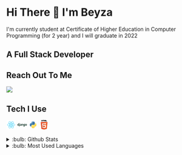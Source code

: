 # Hi There 👋 I'm Beyza
I'm currently student at Certificate of Higher Education in Computer Programming (for 2 year) and I will graduate in 2022

## A Full Stack Developer

## Reach Out To Me

[<img width="22" src="https://unpkg.com/simple-icons@v6/icons/linkedin.svg" align="left" />][linkedin]

[linkedin]: https://www.linkedin.com/in/beyzanur-yap%C4%B1c%C4%B1-272b251b9/
<br/>

## Tech I Use
<img src="https://raw.githubusercontent.com/github/explore/80688e429a7d4ef2fca1e82350fe8e3517d3494d/topics/react/react.png" width="25" height="25"> <img src="https://raw.githubusercontent.com/github/explore/7456fdff59816d37ef383a6c8f32a26ff7332db2/topics/django/django.png" width="25" height="25"> 
<img src="https://raw.githubusercontent.com/github/explore/80688e429a7d4ef2fca1e82350fe8e3517d3494d/topics/python/python.png" width="25" height="25">
<img src="https://raw.githubusercontent.com/github/explore/80688e429a7d4ef2fca1e82350fe8e3517d3494d/topics/html/html.png" width="25" height="25">

<details>
<summary>:bulb: Github Stats</summary>
  <img src="https://github-readme-stats.vercel.app/api?username=Beyza&theme=radical">
</details>

<details>
<summary>:bulb: Most Used Languages</summary>
  <img src="https://github-readme-stats.vercel.app/api/top-langs/?username=Beyza&layout=compact&theme=radical">
</details>


<!--
**beyzayapici/beyzayapici** is a ✨ _special_ ✨ repository because its `README.md` (this file) appears on your GitHub profile.

Here are some ideas to get you started:

- 🔭 I’m currently working on ...
- 🌱 I’m currently learning ...
- 👯 I’m looking to collaborate on ...
- 🤔 I’m looking for help with ...
- 💬 Ask me about ...
- 📫 How to reach me: ...
- 😄 Pronouns: ...
- ⚡ Fun fact: ...
-->
